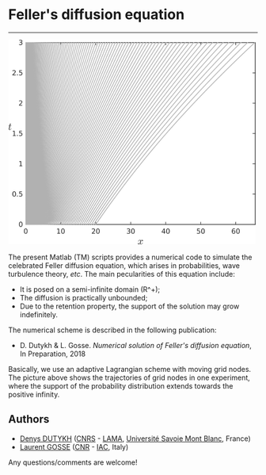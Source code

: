 # Feller's diffusion equation
----

![Trajectory of nodes](/pics/ExpandingTrajSmall.png)

The present Matlab (TM) scripts provides a numerical code to simulate the celebrated Feller diffusion equation, which arises in probabilities, wave turbulence theory, *etc*. The main pecularities of this equation include:
* It is posed on a semi-infinite domain (R^+);
* The diffusion is practically unbounded;
* Due to the retention property, the support of the solution may grow indefinitely.

The numerical scheme is described in the following publication:

* D. Dutykh & L. Gosse. *Numerical solution of Feller's diffusion equation*, In Preparation, 2018

Basically, we use an adaptive Lagrangian scheme with moving grid nodes. The picture above shows the trajectories of grid nodes in one experiment, where the support of the probability distribution extends towards the positive infinity.

## Authors

* [Denys DUTYKH](http://www.denys-dutykh.com/) ([CNRS](http://www.cnrs.fr/insmi/) - [LAMA](http://lama.univ-savoie.fr/index.php), [Université Savoie Mont Blanc](https://www.univ-smb.fr/), France)
* [Laurent GOSSE](https://sites.google.com/site/laurentgossecnr/) ([CNR](https://www.cnr.it/) - [IAC](http://www.iac.rm.cnr.it/), Italy)

Any questions/comments are welcome!